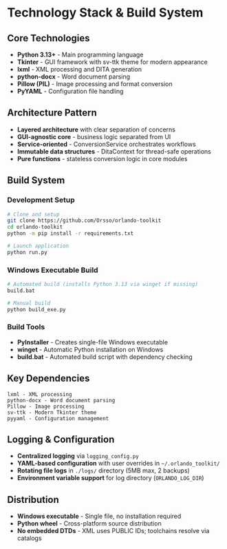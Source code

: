 # Technology Stack & Build System

## Core Technologies
- **Python 3.13+** - Main programming language
- **Tkinter** - GUI framework with sv-ttk theme for modern appearance
- **lxml** - XML processing and DITA generation
- **python-docx** - Word document parsing
- **Pillow (PIL)** - Image processing and format conversion
- **PyYAML** - Configuration file handling

## Architecture Pattern
- **Layered architecture** with clear separation of concerns
- **GUI-agnostic core** - business logic separated from UI
- **Service-oriented** - ConversionService orchestrates workflows
- **Immutable data structures** - DitaContext for thread-safe operations
- **Pure functions** - stateless conversion logic in core modules

## Build System

### Development Setup
```bash
# Clone and setup
git clone https://github.com/Orsso/orlando-toolkit
cd orlando-toolkit
python -m pip install -r requirements.txt

# Launch application
python run.py
```

### Windows Executable Build
```bash
# Automated build (installs Python 3.13 via winget if missing)
build.bat

# Manual build
python build_exe.py
```

### Build Tools
- **PyInstaller** - Creates single-file Windows executable
- **winget** - Automatic Python installation on Windows
- **build.bat** - Automated build script with dependency checking

## Key Dependencies
```
lxml - XML processing
python-docx - Word document parsing  
Pillow - Image processing
sv-ttk - Modern Tkinter theme
pyyaml - Configuration management
```

## Logging & Configuration
- **Centralized logging** via `logging_config.py`
- **YAML-based configuration** with user overrides in `~/.orlando_toolkit/`
- **Rotating file logs** in `./logs/` directory (5MB max, 2 backups)
- **Environment variable support** for log directory (`ORLANDO_LOG_DIR`)

## Distribution
- **Windows executable** - Single file, no installation required
- **Python wheel** - Cross-platform source distribution
- **No embedded DTDs** - XML uses PUBLIC IDs; toolchains resolve via catalogs